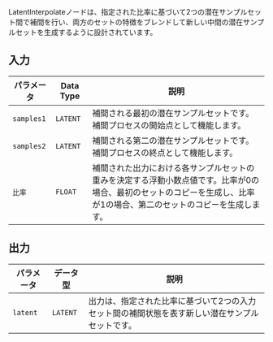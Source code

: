 
LatentInterpolateノードは、指定された比率に基づいて2つの潜在サンプルセット間で補間を行い、両方のセットの特徴をブレンドして新しい中間の潜在サンプルセットを生成するように設計されています。

## 入力

| パラメータ    | Data Type | 説明 |
|--------------|-------------|-------------|
| `samples1`   | `LATENT`    | 補間される最初の潜在サンプルセットです。補間プロセスの開始点として機能します。 |
| `samples2`   | `LATENT`    | 補間される第二の潜在サンプルセットです。補間プロセスの終点として機能します。 |
| `比率`      | `FLOAT`     | 補間された出力における各サンプルセットの重みを決定する浮動小数点値です。比率が0の場合、最初のセットのコピーを生成し、比率が1の場合、第二のセットのコピーを生成します。 |

## 出力

| パラメータ | データ型 | 説明 |
|-----------|-------------|-------------|
| `latent`  | `LATENT`    | 出力は、指定された比率に基づいて2つの入力セット間の補間状態を表す新しい潜在サンプルセットです。 |

